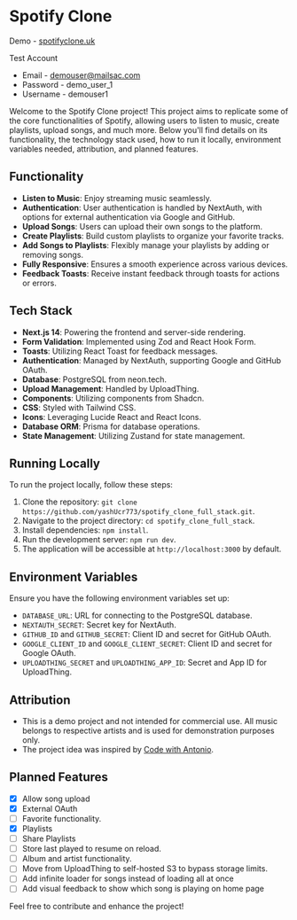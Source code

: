 # Spotify Clone

Demo - [spotifyclone.uk](https://spotifyclone.uk)

Test Account
- Email - demouser@mailsac.com
- Password - demo_user_1
- Username - demouser1

Welcome to the Spotify Clone project! This project aims to replicate some of the core functionalities of Spotify, allowing users to listen to music, create playlists, upload songs, and much more. Below you'll find details on its functionality, the technology stack used, how to run it locally, environment variables needed, attribution, and planned features.

## Functionality

- **Listen to Music**: Enjoy streaming music seamlessly.
- **Authentication**: User authentication is handled by NextAuth, with options for external authentication via Google and GitHub.
- **Upload Songs**: Users can upload their own songs to the platform.
- **Create Playlists**: Build custom playlists to organize your favorite tracks.
- **Add Songs to Playlists**: Flexibly manage your playlists by adding or removing songs.
- **Fully Responsive**: Ensures a smooth experience across various devices.
- **Feedback Toasts**: Receive instant feedback through toasts for actions or errors.

## Tech Stack

- **Next.js 14**: Powering the frontend and server-side rendering.
- **Form Validation**: Implemented using Zod and React Hook Form.
- **Toasts**: Utilizing React Toast for feedback messages.
- **Authentication**: Managed by NextAuth, supporting Google and GitHub OAuth.
- **Database**: PostgreSQL from neon.tech.
- **Upload Management**: Handled by UploadThing.
- **Components**: Utilizing components from Shadcn.
- **CSS**: Styled with Tailwind CSS.
- **Icons**: Leveraging Lucide React and React Icons.
- **Database ORM**: Prisma for database operations.
- **State Management**: Utilizing Zustand for state management.

## Running Locally

To run the project locally, follow these steps:

1. Clone the repository: `git clone https://github.com/yashUcr773/spotify_clone_full_stack.git`.
2. Navigate to the project directory: `cd spotify_clone_full_stack`.
3. Install dependencies: `npm install`.
4. Run the development server: `npm run dev`.
5. The application will be accessible at `http://localhost:3000` by default.

## Environment Variables

Ensure you have the following environment variables set up:

- `DATABASE_URL`: URL for connecting to the PostgreSQL database.
- `NEXTAUTH_SECRET`: Secret key for NextAuth.
- `GITHUB_ID` and `GITHUB_SECRET`: Client ID and secret for GitHub OAuth.
- `GOOGLE_CLIENT_ID` and `GOOGLE_CLIENT_SECRET`: Client ID and secret for Google OAuth.
- `UPLOADTHING_SECRET` and `UPLOADTHING_APP_ID`: Secret and App ID for UploadThing.

## Attribution

- This is a demo project and not intended for commercial use. All music belongs to respective artists and is used for demonstration purposes only.
- The project idea was inspired by [Code with Antonio](https://www.youtube.com/watch?v=2aeMRB8LL4o).

## Planned Features

- [x] Allow song upload
- [x] External OAuth
- [ ] Favorite functionality.
- [x] Playlists
- [ ] Share Playlists
- [ ] Store last played to resume on reload.
- [ ] Album and artist functionality.
- [ ] Move from UploadThing to self-hosted S3 to bypass storage limits.
- [ ] Add infinite loader for songs instead of loading all at once
- [ ] Add visual feedback to show which song is playing on home page

Feel free to contribute and enhance the project!
